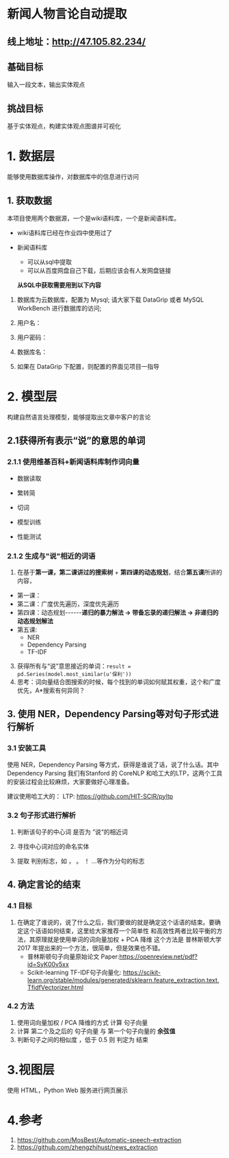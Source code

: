 # 新闻人物言论自动提取
## 线上地址：http://47.105.82.234/
## 基础目标
输入一段文本，输出实体观点
## 挑战目标
基于实体观点，构建实体观点图谱并可视化


# 1. 数据层

能够使用数据库操作，对数据库中的信息进行访问

## 1. 获取数据

本项目使用两个数据源，一个是wiki语料库，一个是新闻语料库。

- wiki语料库已经在作业四中使用过了

- 新闻语料库

  - 可以从sql中提取
  - 可以从百度网盘自己下载，后期应该会有人发网盘链接

  

  **从SQL中获取需要用到以下内容**

1. 数据库为云数据库，配置为 Mysql; 请⼤家下载 DataGrip 或者 MySQL WorkBench 进⾏数据库的访问;

2. 用户名：

3. 用户密码：

4. 数据库名：

5. 如果在 DataGrip 下配置，则配置的界⾯见项目一指导


# 2. 模型层

构建自然语言处理模型，能够提取出文章中客户的言论
## 2.1获得所有表示“说”的意思的单词

### 2.1.1 使用维基百科+新闻语料库制作词向量

 - 数据读取

 - 繁转简

 - 切词

 - 模型训练

 - 性能测试


### 2.1.2 生成与"说"相近的词语
1. 在基于**第⼀课，第⼆课讲过的搜索树** + **第四课的动态规划**，结合**第五课**所讲的内容，

 - 第一课：
 - 第二课：广度优先遍历，深度优先遍历
 - 第四课：动态规划------**递归的暴力解法 -> 带备忘录的递归解法 -> 非递归的动态规划解法**
 - 第五课: 
   -  NER
   - Dependency Parsing
   - TF-IDF
3. 获得所有与“说”意思接近的单词：`result = pd.Series(model.most_similar(u'保利')) `
4. 思考：词向量结合图搜索的时候，每个找到的单词如何赋其权重，这个和⼴度优先，A*搜索有何异同？

## 3. 使用 NER，Dependency Parsing等对句子形式进行解析

### 3.1 安装工具

使⽤ NER，Dependency Parsing 等⽅式，获得是谁说了话，说了什么话。其中 Dependency Parsing 我们有Stanford 的 CoreNLP 和哈⼯⼤的LTP，这两个⼯具的安装过程会⽐较⿇烦，⼤家要做好⼼理准备。

建议使用哈工大的： LTP: https://github.com/HIT-SCIR/pyltp

### 3.2  句子形式进行解析

1. 判断该句子的中心词 是否为 ”说“的相近词

2. 寻找中心词对应的命名实体

3. 提取 判别标志，如 ， 。 ！ …等作为分句的标志


## 4. 确定言论的结束

### 4.1 目标

1. 在确定了谁说的，说了什么之后，我们要做的就是确定这个话语的结束。要确定这个话语如何结束，这里给大家推荐一个简单性 和高效性两者比较平衡的方法，其原理就是使用单词的词向量加权 + PCA 降维 这个方法是 普林斯顿大学2017 年提出来的一个方法，很简单，但是效果也不错。
   - 普林斯顿句⼦向量原始论⽂ Paper:https://openreview.net/pdf?id=SyK00v5xx
   - Scikit-learning TF-IDF句子向量化: https://scikit-learn.org/stable/modules/generated/sklearn.feature_extraction.text.TfidfVectorizer.html


### 4.2 方法
1. 使用词向量加权 / PCA 降维的方式 计算 句子向量
2. 计算 第二个及之后的 句子向量 与 第一个句子向量的 **余弦值**
3.  判断句子之间的相似度 ，低于 0.5 则 判定为 结束

# 3.视图层

使用 HTML，Python Web 服务进行网页展示



# 4.参考

1. https://github.com/MosBest/Automatic-speech-extraction
2. https://github.com/zhengzhihust/news_extraction
